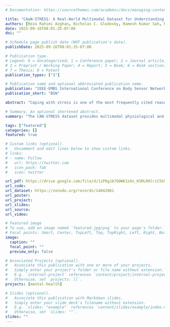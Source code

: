 ```yaml
---
# Documentation: https://sourcethemes.com/academic/docs/managing-content/

title: "CAaN-STRESS: A Real-World Multimodal Dataset for Understanding Cannabis Use, Stress, and Physiological Responses"
authors: [Reza Rahimi Azghan, Nicholas C. Glodosky, Ramesh Kumar Sah, Michael J. Cleveland, Carrie Cuttler, Ryan J. McLaughlin, Hassan Ghasemzadeh]
date: 2025-09-16T08:01:35-07:00
doi: ""

# Schedule page publish date (NOT publication's date).
publishDate: 2025-09-16T08:01:35-07:00

# Publication type.
# Legend: 0 = Uncategorized; 1 = Conference paper; 2 = Journal article;
# 3 = Preprint / Working Paper; 4 = Report; 5 = Book; 6 = Book section;
# 7 = Thesis; 8 = Patent
publication_types: ["1"]

# Publication name and optional abbreviated publication name.
publication: "IEEE-EMBS International Conference on Body Sensor Networks"
publication_short: "BSN"

abstract: "Coping with stress is one of the most frequently cited reasons for chronic cannabis use. Therefore, it is hypothesized that cannabis users exhibit distinct physiological stress responses compared to non-users, and that these differences may be especially pronounced during moments of cannabis consumption. However, there is a scarcity of publicly available datasets that allow such hypotheses to be tested under real-world conditions. This paper introduces a dataset named CAN-STRESS, collected using Empatica E4 wristbands. The dataset includes multimodal physiological measurements (such as skin conductance, heart rate,and skin temperature) from 82 participants (39 cannabis users and 43 non-users) as they went about their daily routines. In addition to sensor data, participants provided self-reported survey responses that included perceived stress ratings and timestamps of key daily events such as cannabis use, physical activity, and sleep. To demonstrate the utility of the dataset for downstream applications, we present a preliminary machine learning task aimed at classifying cannabis users versus non-users based on physiological features. Our model achieves a classification accuracy of approximately 96% and an f1-score of around 98%. An analysis of feature importance using SHAP values revealed that electrodermal activity and heart rate metrics were the most influential predictors, consistent with their established roles in stress detection. We publicly release the CAN-STRESS dataset, which we believe serves as a reliable and rich resource for studying the physiological correlates of cannabis use and stress in naturalistic settings. "

# Summary. An optional shortened abstract.
summary: "The CAN-STRESS dataset provides multimodal physiological and self-reported data from 82 participants (39 cannabis users and 43 non-users) collected in real-world conditions using Empatica E4 wristbands. Preliminary analysis shows machine learning models can distinguish users from non-users with high accuracy, with electrodermal activity and heart rate emerging as key predictors. This publicly released dataset offers a valuable resource for advancing research on cannabis use, stress, and physiological responses in naturalistic settings."

tags: ["featured"]
categories: []
featured: true

# Custom links (optional).
#   Uncomment and edit lines below to show custom links.
# links:
# - name: Follow
#   url: https://twitter.com
#   icon_pack: fab
#   icon: twitter

url_pdf: https://drive.google.com/file/d/1iP0gJA7QOWK1z6n_KSMLR0lriC5G93YE/view?usp=sharing
url_code:
url_dataset: https://zenodo.org/records/14842061
url_poster:
url_project:
url_slides:
url_source:
url_video:

# Featured image
# To use, add an image named `featured.jpg/png` to your page's folder.
# Focal points: Smart, Center, TopLeft, Top, TopRight, Left, Right, BottomLeft, Bottom, BottomRight.
image:
  caption: ""
  focal_point: ""
  preview_only: false

# Associated Projects (optional).
#   Associate this publication with one or more of your projects.
#   Simply enter your project's folder or file name without extension.
#   E.g. `internal-project` references `content/project/internal-project/index.md`.
#   Otherwise, set `projects: []`.
projects: [mental-health]

# Slides (optional).
#   Associate this publication with Markdown slides.
#   Simply enter your slide deck's filename without extension.
#   E.g. `slides: "example"` references `content/slides/example/index.md`.
#   Otherwise, set `slides: ""`.
slides: ""
---
```

